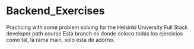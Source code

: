 # Backend_Exercises
Practicing with some problem solving for the Helsinki University Full Stack developer path course
Esta branch es donde coloco todas los ejercicios como tal, la rama main, solo esta de adorno.
